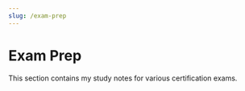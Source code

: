 ```yaml
---
slug: /exam-prep
---
```


# Exam Prep

This section contains my study notes for various certification exams.
